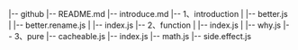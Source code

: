 |-- github
    |-- README.md
    |-- introduce.md
    |-- 1、introduction
    |   |-- better.js
    |   |-- better.rename.js
    |   |-- index.js
    |-- 2、function
    |   |-- index.js
    |   |-- why.js
    |-- 3、pure
        |-- cacheable.js
        |-- index.js
        |-- math.js
        |-- side.effect.js

